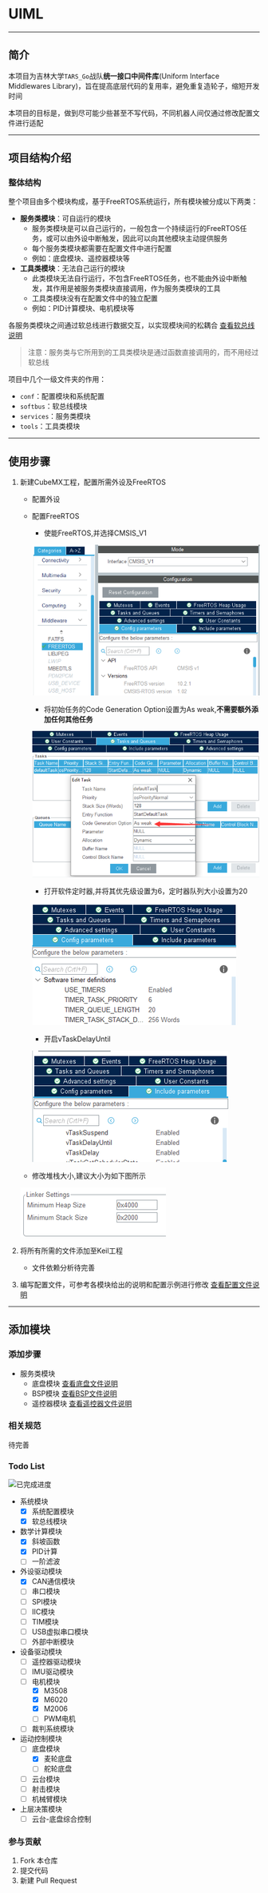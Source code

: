 # UIML

---

## 简介

本项目为吉林大学`TARS_Go`战队**统一接口中间件库**(Uniform Interface Middlewares Library)，旨在提高底层代码的复用率，避免重复造轮子，缩短开发时间

本项目的目标是，做到尽可能少些甚至不写代码，不同机器人间仅通过修改配置文件进行适配

---

## 项目结构介绍

### 整体结构

整个项目由多个模块构成，基于FreeRTOS系统运行，所有模块被分成以下两类：
- **服务类模块**：可自运行的模块
  - 服务类模块是可以自己运行的，一般包含一个持续运行的FreeRTOS任务，或可以由外设中断触发，因此可以向其他模块主动提供服务
  - 每个服务类模块都需要在配置文件中进行配置
  - 例如：底盘模块、遥控器模块等
- **工具类模块**：无法自己运行的模块
  - 此类模块无法自行运行，不包含FreeRTOS任务，也不能由外设中断触发，其作用是被服务类模块直接调用，作为服务类模块的工具
  - 工具类模块没有在配置文件中的独立配置
  - 例如：PID计算模块、电机模块等

各服务类模块之间通过软总线进行数据交互，以实现模块间的松耦合 [查看软总线说明](../softbus/README/README.md)

> 注意：服务类与它所用到的工具类模块是通过函数直接调用的，而不用经过软总线

项目中几个一级文件夹的作用：
- `conf`：配置模块和系统配置
- `softbus`：软总线模块
- `services`：服务类模块
- `tools`：工具类模块

---

## 使用步骤

1. 新建CubeMX工程，配置所需外设及FreeRTOS
   - 配置外设
   - 配置FreeRTOS
        - 使能FreeRTOS,并选择CMSIS_V1
   
		![使能FreeRTOS](使能FreeRTOS.png)
		- 将初始任务的Code Generation Option设置为As weak,**不需要额外添加任何其他任务**

		![初始任务生成方式](初始任务生成方式.png)
		- 打开软件定时器,并将其优先级设置为6，定时器队列大小设置为20
  
  		![打开软件定时器](打开软件定时器.png)
		- 开启vTaskDelayUntil

		![开启vTaskDelayUntil](开启vTaskDelayUntil.png)
   - 修改堆栈大小,建议大小为如下图所示

	![修改堆栈大小](修改堆栈大小.png)
2. 将所有所需的文件添加至Keil工程
	- 文件依赖分析待完善
3. 编写配置文件，可参考各模块给出的说明和配置示例进行修改 [查看配置文件说明](../conf/README/README.md)

---

## 添加模块

### 添加步骤

- 服务类模块
  - 底盘模块 [查看底盘文件说明](../services/chassis/README/README.md)
  - BSP模块 [查看BSP文件说明](../services/bsp/README/README.md)
  - 遥控器模块 [查看遥控器文件说明](../services/rc/README/README.md)

### 相关规范

待完善

### Todo List

![已完成进度](https://img.shields.io/badge/已完成-9/25-blue)

- 系统模块
	- [x] 系统配置模块
	- [x] 软总线模块
- 数学计算模块
	- [x] 斜坡函数
	- [x] PID计算
	- [ ] 一阶滤波
- 外设驱动模块
	- [x] CAN通信模块
	- [ ] 串口模块
	- [ ] SPI模块
	- [ ] IIC模块
	- [ ] TIM模块
	- [ ] USB虚拟串口模块
	- [ ] 外部中断模块
- 设备驱动模块
	- [ ] 遥控器驱动模块
	- [ ] IMU驱动模块
	- [ ] 电机模块
    	- [x] M3508
		- [x] M6020
		- [x] M2006
		- [ ] PWM电机
	- [ ] 裁判系统模块
- 运动控制模块
	- [ ] 底盘模块
		- [x] 麦轮底盘
		- [ ] 舵轮底盘
	- [ ] 云台模块
	- [ ] 射击模块
	- [ ] 机械臂模块
- 上层决策模块
	- [ ] 云台-底盘综合控制

### 参与贡献

1.  Fork 本仓库
2.  提交代码
3.  新建 Pull Request

